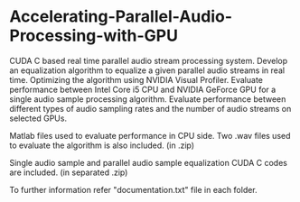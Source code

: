 # Accelerating-Parallel-Audio-Processing-with-GPU

CUDA C based real time parallel audio stream processing system.
Develop an equalization algorithm to equalize a given parallel audio
streams in real time. Optimizing the algorithm using NVIDIA Visual
Profiler. Evaluate performance between Intel Core i5 CPU and NVIDIA
GeForce GPU for a single audio sample processing algorithm. Evaluate
performance between different types of audio sampling rates and the
number of audio streams on selected GPUs.

Matlab files used to evaluate performance in CPU side. Two .wav files used to evaluate the algorithm is also included. (in .zip)

Single audio sample and parallel audio sample equalization CUDA C codes are included. (in separated .zip)

To further information refer "documentation.txt" file in each folder.
